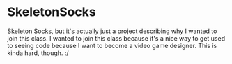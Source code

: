 # SkeletonSocks
Skeleton Socks, but it's actually just a project describing why I wanted to join this class.
I wanted to join this class because it's a nice way to get used to seeing code because I want to become a video game designer. This is kinda hard, though. :/
